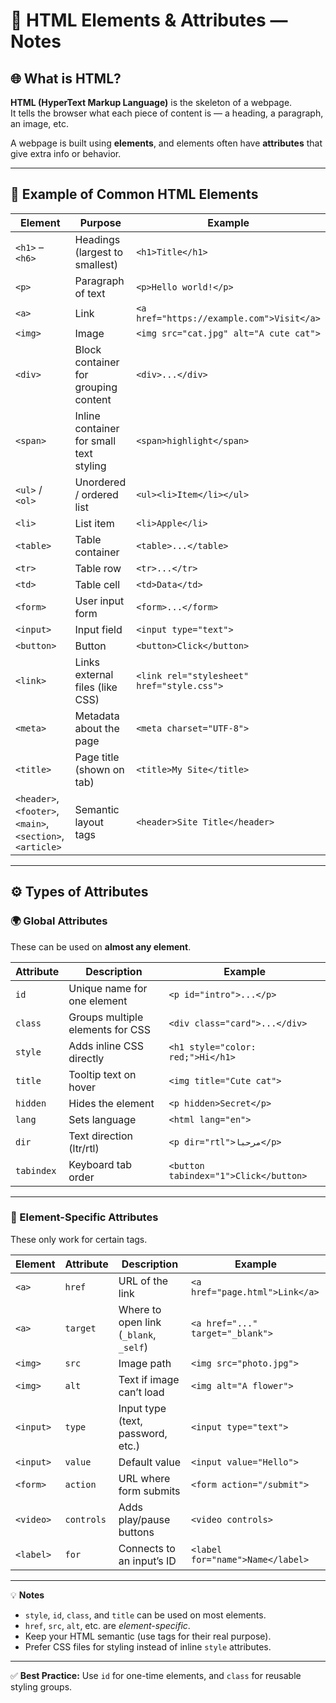 # 🧱 HTML Elements & Attributes — Notes

## 🌐 What is HTML?

**HTML (HyperText Markup Language)** is the skeleton of a webpage.  
It tells the browser what each piece of content is — a heading, a paragraph, an image, etc.

A webpage is built using **elements**, and elements often have **attributes** that give extra info or behavior.

---

## 🧩 Example of Common HTML Elements

| Element | Purpose | Example |
|----------|----------|----------|
| `<h1>` – `<h6>` | Headings (largest to smallest) | `<h1>Title</h1>` |
| `<p>` | Paragraph of text | `<p>Hello world!</p>` |
| `<a>` | Link | `<a href="https://example.com">Visit</a>` |
| `<img>` | Image | `<img src="cat.jpg" alt="A cute cat">` |
| `<div>` | Block container for grouping content | `<div>...</div>` |
| `<span>` | Inline container for small text styling | `<span>highlight</span>` |
| `<ul>` / `<ol>` | Unordered / ordered list | `<ul><li>Item</li></ul>` |
| `<li>` | List item | `<li>Apple</li>` |
| `<table>` | Table container | `<table>...</table>` |
| `<tr>` | Table row | `<tr>...</tr>` |
| `<td>` | Table cell | `<td>Data</td>` |
| `<form>` | User input form | `<form>...</form>` |
| `<input>` | Input field | `<input type="text">` |
| `<button>` | Button | `<button>Click</button>` |
| `<link>` | Links external files (like CSS) | `<link rel="stylesheet" href="style.css">` |
| `<meta>` | Metadata about the page | `<meta charset="UTF-8">` |
| `<title>` | Page title (shown on tab) | `<title>My Site</title>` |
| `<header>`, `<footer>`, `<main>`, `<section>`, `<article>` | Semantic layout tags | `<header>Site Title</header>` |

---

## ⚙️ Types of Attributes

### 🌍 Global Attributes
These can be used on **almost any element**.

| Attribute | Description | Example |
|------------|--------------|----------|
| `id` | Unique name for one element | `<p id="intro">...</p>` |
| `class` | Groups multiple elements for CSS | `<div class="card">...</div>` |
| `style` | Adds inline CSS directly | `<h1 style="color: red;">Hi</h1>` |
| `title` | Tooltip text on hover | `<img title="Cute cat">` |
| `hidden` | Hides the element | `<p hidden>Secret</p>` |
| `lang` | Sets language | `<html lang="en">` |
| `dir` | Text direction (ltr/rtl) | `<p dir="rtl">مرحبا</p>` |
| `tabindex` | Keyboard tab order | `<button tabindex="1">Click</button>` |

---

### 🧩 Element-Specific Attributes
These only work for certain tags.

| Element | Attribute | Description | Example |
|----------|------------|--------------|----------|
| `<a>` | `href` | URL of the link | `<a href="page.html">Link</a>` |
| `<a>` | `target` | Where to open link (`_blank`, `_self`) | `<a href="..." target="_blank">` |
| `<img>` | `src` | Image path | `<img src="photo.jpg">` |
| `<img>` | `alt` | Text if image can’t load | `<img alt="A flower">` |
| `<input>` | `type` | Input type (text, password, etc.) | `<input type="text">` |
| `<input>` | `value` | Default value | `<input value="Hello">` |
| `<form>` | `action` | URL where form submits | `<form action="/submit">` |
| `<video>` | `controls` | Adds play/pause buttons | `<video controls>` |
| `<label>` | `for` | Connects to an input’s ID | `<label for="name">Name</label>` |

---

💡 **Notes**
- `style`, `id`, `class`, and `title` can be used on most elements.  
- `href`, `src`, `alt`, etc. are *element-specific*.  
- Keep your HTML semantic (use tags for their real purpose).  
- Prefer CSS files for styling instead of inline `style` attributes.

---

✅ **Best Practice:**
Use `id` for one-time elements, and `class` for reusable styling groups.
